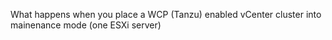 What happens when you place a WCP (Tanzu) enabled vCenter cluster into mainenance mode (one ESXi server) 

